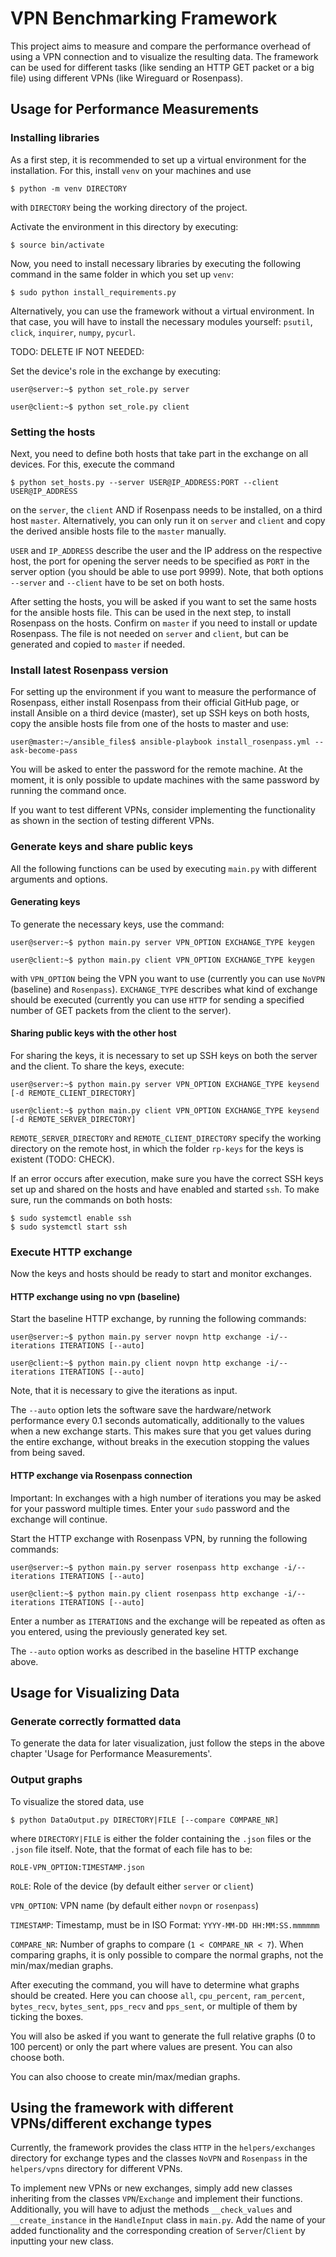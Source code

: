 # VPN Benchmarking Framework

This project aims to measure and compare the performance overhead of using a VPN connection and to visualize the resulting data. The framework can be used for different tasks (like sending an HTTP GET packet or a big file) using different VPNs (like Wireguard or Rosenpass).

## Usage for Performance Measurements
### Installing libraries
As a first step, it is recommended to set up a virtual environment for the installation. For this, install `venv` on your machines and use
```
$ python -m venv DIRECTORY
```
with `DIRECTORY` being the working directory of the project.

Activate the environment in this directory by executing:
```
$ source bin/activate
```

Now, you need to install necessary libraries by executing the following command in the same folder in which you set up `venv`:
```
$ sudo python install_requirements.py
```
Alternatively, you can use the framework without a virtual environment. In that case, you will have to install the necessary modules yourself: `psutil`, `click`, `inquirer`, `numpy`, `pycurl`.

TODO: DELETE IF NOT NEEDED:

Set the device's role in the exchange by executing:
```
user@server:~$ python set_role.py server
```
```
user@client:~$ python set_role.py client
```

### Setting the hosts
Next, you need to define both hosts that take part in the exchange on all devices. For this, execute the command
```
$ python set_hosts.py --server USER@IP_ADDRESS:PORT --client USER@IP_ADDRESS
```
on the `server`, the `client` AND if Rosenpass needs to be installed, on a third host `master`. Alternatively, you can only run it on `server` and `client` and copy the derived ansible hosts file to the `master` manually.

`USER` and `IP_ADDRESS` describe the user and the IP address on the respective host, the port for opening the server needs to be specified as `PORT` in the server option (you should be able to use port 9999).
Note, that both options `--server` and `--client` have to be set on both hosts.

After setting the hosts, you will be asked if you want to set the same hosts for the ansible hosts file. This can be used in the next step, to install Rosenpass on the hosts. Confirm on `master` if you need to install or update Rosenpass. The file is not needed on `server` and `client`, but can be generated and copied to `master` if needed.

### Install latest Rosenpass version
For setting up the environment if you want to measure the performance of Rosenpass, either install Rosenpass from their official GitHub page, or install Ansible on a third device (master), set up SSH keys on both hosts, copy the ansible hosts file from one of the hosts to master and use:
```
user@master:~/ansible_files$ ansible-playbook install_rosenpass.yml --ask-become-pass
```
You will be asked to enter the password for the remote machine. At the moment, it is only possible to update machines with the same password by running the command once.

If you want to test different VPNs, consider implementing the functionality as shown in the section of testing different VPNs.

### Generate keys and share public keys
All the following functions can be used by executing `main.py` with different arguments and options.

#### Generating keys
To generate the necessary keys, use the command:
```
user@server:~$ python main.py server VPN_OPTION EXCHANGE_TYPE keygen
```
```
user@client:~$ python main.py client VPN_OPTION EXCHANGE_TYPE keygen
```
with `VPN_OPTION` being the VPN you want to use (currently you can use `NoVPN` (baseline) and `Rosenpass`). `EXCHANGE_TYPE` describes what kind of exchange should be executed (currently you can use `HTTP` for sending a specified number of GET packets from the client to the server).

#### Sharing public keys with the other host
For sharing the keys, it is necessary to set up SSH keys on both the server and the client. To share the keys, execute:
```
user@server:~$ python main.py server VPN_OPTION EXCHANGE_TYPE keysend [-d REMOTE_CLIENT_DIRECTORY]
```
```
user@client:~$ python main.py client VPN_OPTION EXCHANGE_TYPE keysend [-d REMOTE_SERVER_DIRECTORY]
```
`REMOTE_SERVER_DIRECTORY` and `REMOTE_CLIENT_DIRECTORY` specify the working directory on the remote host, in which the folder `rp-keys` for the keys is existent (TODO: CHECK).

If an error occurs after execution, make sure you have the correct SSH keys set up and shared on the hosts and have enabled and started `ssh`. To make sure, run the commands on both hosts:
```
$ sudo systemctl enable ssh
$ sudo systemctl start ssh
```

### Execute HTTP exchange
Now the keys and hosts should be ready to start and monitor exchanges.

#### HTTP exchange using no vpn (baseline)
Start the baseline HTTP exchange, by running the following commands:
```
user@server:~$ python main.py server novpn http exchange -i/--iterations ITERATIONS [--auto]
```
```
user@client:~$ python main.py client novpn http exchange -i/--iterations ITERATIONS [--auto]
```
Note, that it is necessary to give the iterations as input.

The `--auto` option lets the software save the hardware/network performance every 0.1 seconds automatically, additionally to the values when a new exchange starts. This makes sure that you get values during the entire exchange, without breaks in the execution stopping the values from being saved.

#### HTTP exchange via Rosenpass connection
Important: In exchanges with a high number of iterations you may be asked for your password multiple times. Enter your `sudo` password and the exchange will continue.

Start the HTTP exchange with Rosenpass VPN, by running the following commands:
```
user@server:~$ python main.py server rosenpass http exchange -i/--iterations ITERATIONS [--auto]
```
```
user@client:~$ python main.py client rosenpass http exchange -i/--iterations ITERATIONS [--auto]
```
Enter a number as `ITERATIONS` and the exchange will be repeated as often as you entered, using the previously generated key set.

The `--auto` option works as described in the baseline HTTP exchange above.

## Usage for Visualizing Data
### Generate correctly formatted data

To generate the data for later visualization, just follow the steps in the above chapter 'Usage for Performance Measurements'.

### Output graphs

To visualize the stored data, use
```
$ python DataOutput.py DIRECTORY|FILE [--compare COMPARE_NR]
```
where `DIRECTORY|FILE` is either the folder containing the `.json` files or the `.json` file itself. Note, that the format of each file has to be:
```
ROLE-VPN_OPTION:TIMESTAMP.json
```

`ROLE`: Role of the device (by default either `server` or `client`)

`VPN_OPTION`: VPN name (by default either `novpn` or `rosenpass`)

`TIMESTAMP`: Timestamp, must be in ISO Format: `YYYY-MM-DD HH:MM:SS.mmmmmm`

`COMPARE_NR`: Number of graphs to compare (`1 < COMPARE_NR < 7`). When comparing graphs, it is only possible to compare the normal graphs, not the min/max/median graphs.

After executing the command, you will have to determine what graphs should be created. Here you can choose `all`, `cpu_percent`, `ram_percent`, `bytes_recv`, `bytes_sent`, `pps_recv` and `pps_sent`, or multiple of them by ticking the boxes.

You will also be asked if you want to generate the full relative graphs (0 to 100 percent) or only the part where values are present. You can also choose both.

You can also choose to create min/max/median graphs.

## Using the framework with different VPNs/different exchange types

Currently, the framework provides the class `HTTP` in the `helpers/exchanges` directory for exchange types and the classes `NoVPN` and `Rosenpass` in the `helpers/vpns` directory for different VPNs.

To implement new VPNs or new exchanges, simply add new classes inheriting from the classes `VPN`/`Exchange` and implement their functions. Additionally, you will have to adjust the methods `__check_values` and `__create_instance` in the `HandleInput` class in `main.py`. Add the name of your added functionality and the corresponding creation of `Server`/`Client` by inputting your new class.
